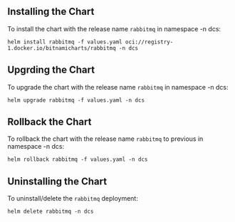 ## Installing the Chart

To install the chart with the release name `rabbitmq` in namespace -n dcs:

```console
helm install rabbitmq -f values.yaml oci://registry-1.docker.io/bitnamicharts/rabbitmq -n dcs
```

## Upgrding the Chart

To upgrade the chart with the release name `rabbitmq` in namespace -n dcs:
```console
helm upgrade rabbitmq -f values.yaml -n dcs
```

## Rollback the Chart

To rollback the chart with the release name `rabbitmq` to previous in namespace -n dcs:
```console
helm rollback rabbitmq -f values.yaml -n dcs
```


## Uninstalling the Chart

To uninstall/delete the `rabbitmq` deployment:

```console
helm delete rabbitmq -n dcs
```
